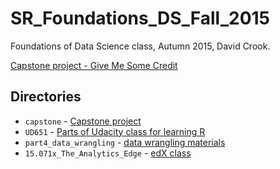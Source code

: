 # SR_Foundations_DS_Fall_2015

Foundations of Data Science class, Autumn 2015, David Crook.

[Capstone project - Give Me Some Credit](https://github.com/dpcrook/SR_Foundations_DS_Fall_2015/blob/master/capstone)

## Directories

- `capstone` - [Capstone project](https://github.com/dpcrook/SR_Foundations_DS_Fall_2015/blob/master/capstone/)
- `UD651` - [Parts of Udacity class for learning R](https://github.com/dpcrook/SR_Foundations_DS_Fall_2015/tree/master/UD651)
- `part4_data_wrangling` - [data wrangling materials](https://github.com/dpcrook/SR_Foundations_DS_Fall_2015/tree/master/part4_data_wrangling)
- `15.071x_The_Analytics_Edge` - [edX class](https://github.com/dpcrook/SR_Foundations_DS_Fall_2015/tree/master/15.071x_The_Analytics_Edge)
